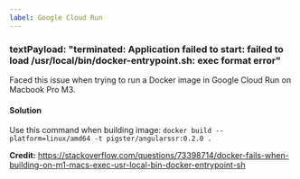 ```yaml
---
label: Google Cloud Run
---
```


### textPayload: "terminated: Application failed to start: failed to load /usr/local/bin/docker-entrypoint.sh: exec format error"

Faced this issue when trying to run a Docker image in Google Cloud Run on Macbook Pro M3.

#### Solution
Use this command when building image:
`docker build --platform=linux/amd64 -t pigster/angularssr:0.2.0 .`

**Credit:** <a href="https://stackoverflow.com/questions/73398714/docker-fails-when-building-on-m1-macs-exec-usr-local-bin-docker-entrypoint-sh" target="_blank">https://stackoverflow.com/questions/73398714/docker-fails-when-building-on-m1-macs-exec-usr-local-bin-docker-entrypoint-sh</a>

